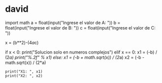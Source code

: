 # david
import math
a = float(input("Ingrese el valor de A: "))
b = float(input("Ingrese el valor de B: "))
c = float(input("Ingrese el valor de C: "))

x = (b**2)-(4*a*c)

if x < 0:
    print("Solucion solo en numeros complejos")
elif x == 0:
    x1 = (-b) / (2*a)
    print("%.2f" % x1)
else:
    x1 = (-b + math.sqrt(x)) / (2*a)
    x2 = (-b - math.sqrt(x)) / (2*a)

    print("X1: ", x1)
    print("X2: ", x2)
